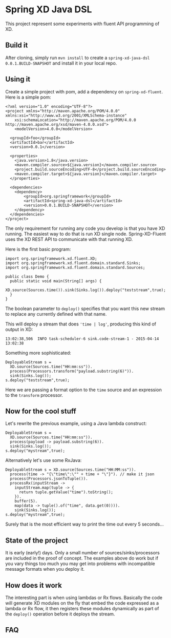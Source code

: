 Spring XD Java DSL
==================

This project represent some experiments with fluent API programming of XD.

## Build it

After cloning, simply run `mvn install` to create a `spring-xd-java-dsl 0.0.1.BUILD-SNAPSHOT` and install it in your local repo.

## Using it

Create a simple project with pom, add a dependency on `spring-xd-fluent`. Here is a simple pom:

    <?xml version="1.0" encoding="UTF-8"?>
    <project xmlns="http://maven.apache.org/POM/4.0.0" xmlns:xsi="http://www.w3.org/2001/XMLSchema-instance"
        xsi:schemaLocation="http://maven.apache.org/POM/4.0.0 http://maven.apache.org/xsd/maven-4.0.0.xsd">
        <modelVersion>4.0.0</modelVersion>

      <groupId>foo</groupId>
      <artifactId>bar</artifactId>
      <version>0.0.1</version>

      <properties>
        <java.version>1.8</java.version>
        <maven.compiler.source>${java.version}</maven.compiler.source>
        <project.build.sourceEncoding>UTF-8</project.build.sourceEncoding>
        <maven.compiler.target>${java.version}</maven.compiler.target>
      </properties>

      <dependencies>
        <dependency>
            <groupId>org.springframework</groupId>
            <artifactId>spring-xd-java-dsl</artifactId>
            <version>0.0.1.BUILD-SNAPSHOT</version>
        </dependency>
      </dependencies>
    </project>

The only requirement for running any code you develop is that you have XD running. The easiest way to do that is run XD single node. Spring-XD-Fluent uses the XD REST API to communicate with that running XD.

Here is the first basic program:

    import org.springframework.xd.fluent.XD;
    import org.springframework.xd.fluent.domain.standard.Sinks;
    import org.springframework.xd.fluent.domain.standard.Sources;

    public class Demo {
      public static void main(String[] args) {
        XD.source(Sources.time()).sink(Sinks.log()).deploy("teststream",true);
      }
    }

The boolean parameter to `deploy()` specifies that you want this new stream
to replace any currently defined with that name.

This will deploy a stream that does `'time | log'`, producing this kind of output in XD:

  `13:02:38,506  INFO task-scheduler-6 sink.code-stream-1 - 2015-04-14 13:02:38`

Something more sophisticated:

    DeployableStream s = 
      XD.source(Sources.time("HH:mm:ss")).
      process(Processors.transform("payload.substring(6)")).
      sink(Sinks.log());
    s.deploy("teststream",true);

Here we are passing a format option to the `time` source and an expression to the `transform` processor.

## Now for the cool stuff

Let's rewrite the previous example, using a Java lambda construct:

    DeployableStream s = 
      XD.source(Sources.time("HH:mm:ss")).
      process(payload -> payload.substring(6)).
      sink(Sinks.log());
    s.deploy("mystream",true);

Alternatively let's use some RxJava:

    DeployableStream s = XD.source(Sources.time("HH:MM:ss")).
      process(time -> "{\"time\":\"" + time + "\"}"). // make it json
      process(Processors.jsonToTuple()).
      processRx(inputStream -> 
        inputStream.map(tuple -> {
          return tuple.getValue("time").toString();
        }).
        buffer(5).
        map(data -> tuple().of("time", data.get(0)))).
        sink(Sinks.log());
    s.deploy("mystream",true);

Surely that is the most efficient way to print the time out every 5 seconds...

## State of the project

It is early (early!) days. Only a small number of sources/sinks/processors are included in the proof of concept. The examples above do work but if you vary things too much you may get into problems with incompatible message formats when you deploy it.

## How does it work

The interesting part is when using lambdas or Rx flows. Basically the code will generate XD modules on the fly that embed the code expressed as a lambda or Rx flow, it then registers these modules dynamically as part of the `deploy()` operation before it deploys the stream.

## FAQ

